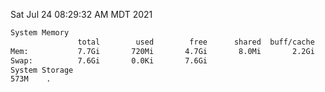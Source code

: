 Sat Jul 24 08:29:32 AM MDT 2021
```bash
System Memory
               total        used        free      shared  buff/cache   available
Mem:           7.7Gi       720Mi       4.7Gi       8.0Mi       2.2Gi       6.6Gi
Swap:          7.6Gi       0.0Ki       7.6Gi
System Storage
573M	.
```
